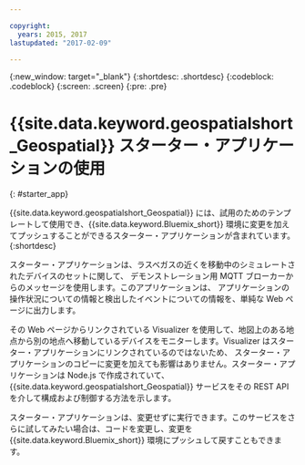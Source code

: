```yaml
---

copyright:
  years: 2015, 2017
lastupdated: "2017-02-09"

---
```


<!-- Attribute definitions --> 
{:new_window: target="_blank"}
{:shortdesc: .shortdesc}
{:codeblock: .codeblock}
{:screen: .screen}
{:pre: .pre}

# {{site.data.keyword.geospatialshort_Geospatial}} スターター・アプリケーションの使用
{: #starter_app}


{{site.data.keyword.geospatialshort_Geospatial}} には、試用のためのテンプレートして使用でき、{{site.data.keyword.Bluemix_short}} 環境に変更を加えてプッシュすることができるスターター・アプリケーションが含まれています。
{:shortdesc}

スターター・アプリケーションは、ラスベガスの近くを移動中のシミュレートされたデバイスのセットに関して、
デモンストレーション用 MQTT ブローカーからのメッセージを使用します。このアプリケーションは、
アプリケーションの操作状況についての情報と検出したイベントについての情報を、単純な Web ページに出力します。


その Web ページからリンクされている Visualizer を使用して、地図上のある地点から別の地点へ移動しているデバイスをモニターします。Visualizer はスターター・アプリケーションにリンクされているのではないため、
スターター・アプリケーションのコピーに変更を加えても影響はありません。スターター・アプリケーションは Node.js で作成されていて、
{{site.data.keyword.geospatialshort_Geospatial}} サービスをその REST API を介して構成および制御する方法を示します。
     


スターター・アプリケーションは、変更せずに実行できます。このサービスをさらに試してみたい場合は、コードを変更し、変更を {{site.data.keyword.Bluemix_short}} 環境にプッシュして戻すこともできます。
